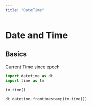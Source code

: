```yaml
---
title: "DateTime"
---
```


# Date and Time

## Basics

Current Time since epoch

```python
import datetime as dt
import time as tm

tm.time()

dt.datetime.fromtimestamp(tm.time())
```
